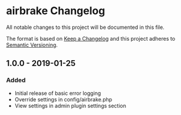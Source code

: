 # airbrake Changelog

All notable changes to this project will be documented in this file.

The format is based on [Keep a Changelog](http://keepachangelog.com/) and this project adheres to [Semantic Versioning](http://semver.org/).

## 1.0.0 - 2019-01-25
### Added
- Initial release of basic error logging
- Override settings in config/airbrake.php
- View settings in admin plugin settings section
